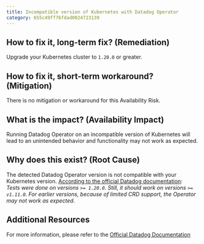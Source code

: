 ```yaml
---
title: Incompatible version of Kubernetes with Datadog Operator
category: 655c49ff76fdad0024723139
---
```


## How to fix it, long-term fix? (Remediation)

Upgrade your Kubernetes cluster to `1.20.0` or greater.

## How to fix it, short-term workaround? (Mitigation)

There is no mitigation or workaround for this Availability Risk.

## What is the impact? (Availability Impact)

Running Datadog Operator on an incompatible version of Kubernetes will lead to an unintended behavior and functionality may not work as expected.

## Why does this exist? (Root Cause)

The detected Datadog Operator version is not compatible with your Kubernetes version. [According to the official Datadog documentation](https://docs.datadoghq.com/containers/kubernetes/installation/?tab=operator#prerequisites):  
_Tests were done on versions `>= 1.20.0`. Still, it should work on versions `>= v1.11.0`. For earlier versions, because of limited CRD support, the Operator may not work as expected._

## Additional Resources

For more information, please refer to the [Official Datadog Documentation](https://docs.datadoghq.com/containers/kubernetes/installation/?tab=operator#prerequisites)